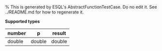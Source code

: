 % This is generated by ESQL's AbstractFunctionTestCase. Do no edit it. See ../README.md for how to regenerate it.

**Supported types**

| number | p | result |
| --- | --- | --- |
| double | double | double |

